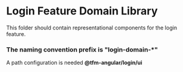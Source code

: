 # Login Feature Domain Library
This folder should contain representational components for the login feature.

### The naming convention prefix is "**login-domain-***"
A path configuration is needed  **@tfm-angular/login/ui**
